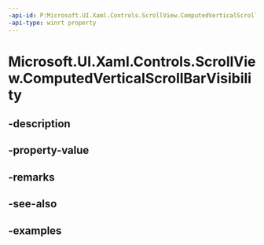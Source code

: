 ```yaml
---
-api-id: P:Microsoft.UI.Xaml.Controls.ScrollView.ComputedVerticalScrollBarVisibility
-api-type: winrt property
---
```


# Microsoft.UI.Xaml.Controls.ScrollView.ComputedVerticalScrollBarVisibility

<!--
public Windows.UI.Xaml.Visibility ComputedVerticalScrollBarVisibility { get; }
-->


## -description

## -property-value

## -remarks

## -see-also

## -examples


